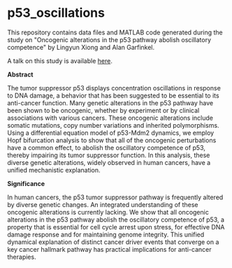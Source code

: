 # p53_oscillations

This repository contains data files and MATLAB code generated during the study on "Oncogenic alterations in the p53 pathway abolish oscillatory competence" by Lingyun Xiong and Alan Garfinkel. 

A talk on this study is available [here](https://youtu.be/AUmpgrDpT08).

**Abstract**

The tumor suppressor p53 displays concentration oscillations in response to DNA damage, a behavior that has been suggested to be essential to its anti-cancer function.  Many genetic alterations in the p53 pathway have been shown to be oncogenic, whether by experiment or by clinical associations with various cancers. These oncogenic alterations include somatic mutations, copy number variations and inherited polymorphisms. Using a differential equation model of p53-Mdm2 dynamics, we employ Hopf bifurcation analysis to show that all of the oncogenic perturbations have a common effect, to abolish the oscillatory competence of p53, thereby impairing its tumor suppressor function. In this analysis, these diverse genetic alterations, widely observed in human cancers, have a unified mechanistic explanation.

**Significance**

In human cancers, the p53 tumor suppressor pathway is frequently altered by diverse genetic changes. An integrated understanding of these oncogenic alterations is currently lacking. We show that all oncogenic alterations in the p53 pathway abolish the oscillatory competence of p53, a property that is essential for cell cycle arrest upon stress, for effective DNA damage response and for maintaining genome integrity. This unified dynamical explanation of distinct cancer driver events that converge on a key cancer hallmark pathway has practical implications for anti-cancer therapies.


